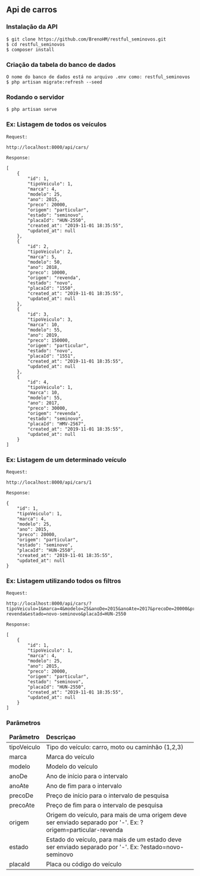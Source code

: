 ## Api de carros

### Instalação da API

    $ git clone https://github.com/BrenoHM/restful_seminovos.git
    $ cd restful_seminovos
    $ composer install

### Criação da tabela do banco de dados

    O nome do banco de dados está no arquivo .env como: restful_seminovos
    $ php artisan migrate:refresh --seed

### Rodando o servidor

    $ php artisan serve

### Ex: Listagem de todos os veículos

    Request:

    http://localhost:8000/api/cars/

    Response:

    [
        {
            "id": 1,
            "tipoVeiculo": 1,
            "marca": 4,
            "modelo": 25,
            "ano": 2015,
            "preco": 20000,
            "origem": "particular",
            "estado": "seminovo",
            "placaId": "HUN-2550",
            "created_at": "2019-11-01 18:35:55",
            "updated_at": null
        },
        {
            "id": 2,
            "tipoVeiculo": 2,
            "marca": 5,
            "modelo": 50,
            "ano": 2018,
            "preco": 10000,
            "origem": "revenda",
            "estado": "novo",
            "placaId": "1550",
            "created_at": "2019-11-01 18:35:55",
            "updated_at": null
        },
        {
            "id": 3,
            "tipoVeiculo": 3,
            "marca": 10,
            "modelo": 55,
            "ano": 2019,
            "preco": 150000,
            "origem": "particular",
            "estado": "novo",
            "placaId": "1551",
            "created_at": "2019-11-01 18:35:55",
            "updated_at": null
        },
        {
            "id": 4,
            "tipoVeiculo": 1,
            "marca": 10,
            "modelo": 55,
            "ano": 2017,
            "preco": 30000,
            "origem": "revenda",
            "estado": "seminovo",
            "placaId": "HMV-2567",
            "created_at": "2019-11-01 18:35:55",
            "updated_at": null
        }
    ]

### Ex: Listagem de um determinado veículo

    Request:

    http://localhost:8000/api/cars/1

    Response:

    {
        "id": 1,
        "tipoVeiculo": 1,
        "marca": 4,
        "modelo": 25,
        "ano": 2015,
        "preco": 20000,
        "origem": "particular",
        "estado": "seminovo",
        "placaId": "HUN-2550",
        "created_at": "2019-11-01 18:35:55",
        "updated_at": null
    }

### Ex: Listagem utilizando todos os filtros

    Request: 
    
    http://localhost:8000/api/cars/?tipoVeiculo=1&marca=4&modelo=25&anoDe=2015&anoAte=2017&precoDe=20000&precoAte=150000&origem=particular-revenda&estado=novo-seminovo&placaId=HUN-2550

    Response:

    [
        {
            "id": 1,
            "tipoVeiculo": 1,
            "marca": 4,
            "modelo": 25,
            "ano": 2015,
            "preco": 20000,
            "origem": "particular",
            "estado": "seminovo",
            "placaId": "HUN-2550",
            "created_at": "2019-11-01 18:35:55",
            "updated_at": null
        }
    ]

### Parâmetros

<table>
    <thead>
        <tr>
            <td><strong>Parâmetro</strong></td>
            <td><strong>Descriçao</strong></td>
        </tr>
    </thead>
    <tbody>
        <tr>
            <td>tipoVeiculo</td>
            <td>Tipo do veículo: carro, moto ou caminhão (1,2,3)</td>
        </tr>
        <tr>
            <td>marca</td>
            <td>Marca do veículo</td>
        </tr>
        <tr>
            <td>modelo</td>
            <td>Modelo do veículo</td>
        </tr>
        <tr>
            <td>anoDe</td>
            <td>Ano de início para o intervalo</td>
        </tr>
        <tr>
            <td>anoAte</td>
            <td>Ano de fim para o intervalo</td>
        </tr>
        <tr>
            <td>precoDe</td>
            <td>Preço de início para o intervalo de pesquisa</td>
        </tr>
        <tr>
            <td>precoAte</td>
            <td>Preço de fim para o intervalo de pesquisa</td>
        </tr>
        <tr>
            <td>origem</td>
            <td>Origem do veículo, para mais de uma origem deve ser enviado separado por '-'. Ex: ?origem=particular-revenda</td>
        </tr>
        <tr>
            <td>estado</td>
            <td>Estado do veículo, para mais de um estado deve ser enviado separado por '-'. Ex: ?estado=novo-seminovo</td>
        </tr>
        <tr>
            <td>placaId</td>
            <td>Placa ou código do veículo</td>
        </tr>
</table>